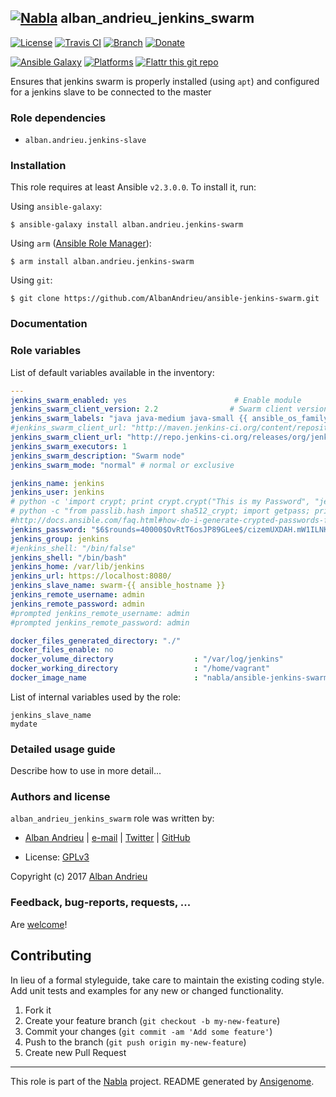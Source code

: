 ## [![Nabla](https://debops.org/images/debops-small.png)](https://github.com/AlbanAndrieu) alban_andrieu_jenkins_swarm

<!-- This file was generated by Ansigenome. Do not edit this file directly but
     instead have a look at the files in the ./meta/ directory. -->

[![License](http://img.shields.io/:license-apache-blue.svg?style=flat-square)](http://www.apache.org/licenses/LICENSE-2.0.html)
[![Travis CI](https://img.shields.io/travis/AlbanAndrieu/ansible-jenkins-swarm.svg?style=flat)](https://travis-ci.org/AlbanAndrieu/ansible-jenkins-swarm)
[![Branch](http://img.shields.io/github/tag/AlbanAndrieu/ansible-jenkins-swarm.svg?style=flat-square)](https://github.com/AlbanAndrieu/ansible-jenkins-swarm/tree/master)
[![Donate](https://img.shields.io/gratipay/AlbanAndrieu.svg?style=flat)](https://www.gratipay.com/~AlbanAndrieu)
<!--[![Ansible Galaxy](https://img.shields.io/badge/galaxy-alban.andrieu.jenkins--swarm-660198.svg?style=flat)](https://galaxy.ansible.com/detail#/role/2000)-->
[![Ansible Galaxy](https://img.shields.io/badge/galaxy-alban.andrieu.jenkins--swarm-660198.svg?style=flat)](https://galaxy.ansible.com/alban.andrieu/jenkins-swarm)
[![Platforms](http://img.shields.io/badge/platforms-ubuntu-lightgrey.svg?style=flat)](#)
[![Flattr this git repo](http://api.flattr.com/button/flattr-badge-large.png)](https://flattr.com/submit/auto?user_id=AlbanAndrieu&url=https://github.com/AlbanAndrieu/ansible-jenkins-swarm&title=ansible-jenkins-swarm&language=en_GB&tags=github&category=software)

Ensures that jenkins swarm is properly installed (using `apt`) and configured for a jenkins slave to be connected to the master


### Role dependencies

- `alban.andrieu.jenkins-slave`
### Installation

This role requires at least Ansible `v2.3.0.0`. To install it, run:

Using `ansible-galaxy`:
```shell
$ ansible-galaxy install alban.andrieu.jenkins-swarm
```

Using `arm` ([Ansible Role Manager](https://github.com/mirskytech/ansible-role-manager/)):
```shell
$ arm install alban.andrieu.jenkins-swarm
```

Using `git`:
```shell
$ git clone https://github.com/AlbanAndrieu/ansible-jenkins-swarm.git
```

### Documentation

<!---
More information about `alban.andrieu.jenkins-swarm` can be found in the
[official alban.andrieu.jenkins-swarm documentation](https://docs.debops.org/en/latest/ansible/roles/ansible-jenkins-swarm/docs/).
-->


### Role variables

List of default variables available in the inventory:

```YAML
---
jenkins_swarm_enabled: yes                        # Enable module
jenkins_swarm_client_version: 2.2                # Swarm client version
jenkins_swarm_labels: "java java-medium java-small {{ ansible_os_family }}-{{ ansible_distribution_major_version }}-{{ ansible_distribution_version }}-{{ ansible_architecture }}" # Swarm labels
#jenkins_swarm_client_url: "http://maven.jenkins-ci.org/content/repositories/releases/org/jenkins-ci/plugins/swarm-client/{{ swarm_client_version }}"
jenkins_swarm_client_url: "http://repo.jenkins-ci.org/releases/org/jenkins-ci/plugins/swarm-client/{{ jenkins_swarm_client_version }}"
jenkins_swarm_executors: 1
jenkins_swarm_description: "Swarm node"
jenkins_swarm_mode: "normal" # normal or exclusive

jenkins_name: jenkins
jenkins_user: jenkins
# python -c 'import crypt; print crypt.crypt("This is my Password", "jenkins")'
# python -c "from passlib.hash import sha512_crypt; import getpass; print sha512_crypt.encrypt(getpass.getpass())"
#http://docs.ansible.com/faq.html#how-do-i-generate-crypted-passwords-for-the-user-module
jenkins_password: "$6$rounds=40000$OvRtT6osJP89GLee$/cizemUXDAH.mW1ILNK1NGk64/TYLgfbHPo3LnFZEZaLsXTOXQV/0f9.bghBsCycJ32rC.meBaujNQI7KgRPQ."
jenkins_group: jenkins
#jenkins_shell: "/bin/false"
jenkins_shell: "/bin/bash"
jenkins_home: /var/lib/jenkins
jenkins_url: https://localhost:8080/
jenkins_slave_name: swarm-{{ ansible_hostname }}
jenkins_remote_username: admin
jenkins_remote_password: admin
#prompted jenkins_remote_username: admin
#prompted jenkins_remote_password: admin

docker_files_generated_directory: "./"
docker_files_enable: no
docker_volume_directory                  : "/var/log/jenkins"
docker_working_directory                 : "/home/vagrant"
docker_image_name                        : "nabla/ansible-jenkins-swarm"
```

List of internal variables used by the role:

    jenkins_slave_name
    mydate
### Detailed usage guide

Describe how to use in more detail...


### Authors and license

`alban_andrieu_jenkins_swarm` role was written by:

- [Alban Andrieu](fr.linkedin.com/in/nabla/) | [e-mail](mailto:alban.andrieu@free.fr) | [Twitter](https://twitter.com/AlbanAndrieu) | [GitHub](https://github.com/AlbanAndrieu)

- License: [GPLv3](https://tldrlegal.com/license/gnu-general-public-license-v3-%28gpl-3%29)

Copyright (c) 2017 [Alban Andrieu](https://alban.andrieu.com/)

### Feedback, bug-reports, requests, ...

Are [welcome](https://github.com/AlbanAndrieu/ansible-jenkins-swarm/issues)!

## Contributing
In lieu of a formal styleguide, take care to maintain the existing coding style. Add unit tests and examples for any new or changed functionality.

1. Fork it
2. Create your feature branch (`git checkout -b my-new-feature`)
3. Commit your changes (`git commit -am 'Add some feature'`)
4. Push to the branch (`git push origin my-new-feature`)
5. Create new Pull Request

***

This role is part of the [Nabla](https://github.com/AlbanAndrieu) project.
README generated by [Ansigenome](https://github.com/nickjj/ansigenome/).
